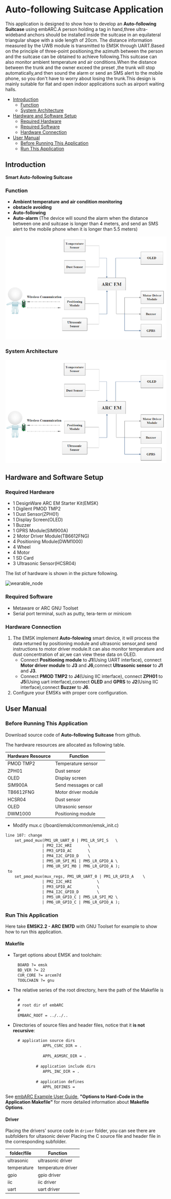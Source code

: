 # Auto-following Suitcase Application
This application is designed to show how to develop an **Auto-following Suitcase** using embARC.A person holding a tag in hand,three ultra-wideband anchors should be installed inside the suitcase in an equilateral triangular shape with a side length of 20cm. The distance information measured by the UWB module is transmitted to EMSK through UART.Based on the principle of three-point positioning,the azimuth between the person and the suitcase can be obtained to achieve following.This suitcase can also monitor ambient temperature and air conditions.When the distance between the trunk and the owner exceed the preset ,the trunk will stop automatically,and then sound the alarm or send an SMS alert to the mobile phone, so you don't have to worry about losing the trunk.This design is mainly suitable for flat and open indoor applications such as airport waiting halls.

* [Introduction](#introduction)
	* [Function](#function)
	* [System Architecture](#system-architecture)
* [Hardware and Software Setup](#hardware-and-software-setup)
	* [Required Hardware](#required-hardware)
	* [Required Software](#required-software)
	* [Hardware Connection](#hardware-connection)
* [User Manual](#user-manual)
	* [Before Running This Application](#before-running-this-application)
	* [Run This Application](#run-this-application)

## Introduction
**Smart Auto-following Suitcase**

### Function

- **Ambient temperature and air condition monitoring**
- **obstacle avoiding**
- **Auto-following** 
- **Auto-alarm** (The device will sound the alarm when the distance between one and suitcase is longer than 4 meters, and send an SMS alert to the mobile phone when it is longer than 5.5 meters)

![ibaby_function][0]

### System Architecture

![system_architecture][1]

## Hardware and Software Setup
### Required Hardware
- 1 DesignWare ARC EM Starter Kit(EMSK)
- 1 Digilent PMOD TMP2
- 1 Dust Sensor(ZPH01)
- 1 Display Screen(OLED)
- 1 Buzzer
- 1 GPRS Module(SIM900A)
- 2 Motor Driver Module(TB6612FNG)
- 4 Positioning Module(DWM1000)
- 4 Wheel
- 4 Motor
- 1 SD Card
- 3 Ultrasonic Sensor(HCSR04)

The list of hardware is shown in the picture following. 

![wearable_node][3]

### Required Software
- Metaware or ARC GNU Toolset
- Serial port terminal, such as putty, tera-term or minicom

### Hardware Connection
1. The EMSK implement **Auto-folowing** smart device, it will process the data returned by positioning module and ultrasonic sensor,and send instructions to motor driver module.It can also monitor temperature and dust concentration of air,we can view these data on OLED. 
   - Connect **Positioning module** to **J1**(Using UART interface), connect **Motor driver module** to **J3** and **J6**,connect **Ultrasonic sensor** to **J1** and **J3**.
   - Connect **PMOD TMP2** to **J4**(Using IIC interface), connect **ZPH01** to **J5**(Using uart interface),connect **OLED** and **GPRS** to **J2**(Using IIC interface),connect **Buzzer** to **J6**.
2. Configure your EMSKs with proper core configuration.

## User Manual
### Before Running This Application
Download source code of **Auto-following Suitcase** from github.

The hardware resources are allocated as following table.

|  Hardware Resource  |            Function                                           |
| ------------------- | ------------------------------------------------------------- |
|  PMOD TMP2          |        Temperature sensor                                     |
|  ZPH01              |        Dust sensor                                            |
|  OLED               |        Display screen                                         |
|  SIM900A            |        Send messages or call                                  |
|  TB6612FNG          |        Motor driver module                                    |
|  HCSR04             |        Dust sensor                                            |
|  OLED               |        Ultrasonic sensor                                      |
|  DWM1000            |        Positioning module                                     |

- Modify mux.c (/board/emsk/common/emsk_init.c)
```
line 107: change 
	set_pmod_mux(PM1_UR_UART_0 | PM1_LR_SPI_S	\
				| PM2_I2C_HRI		\
				| PM3_GPIO_AC		\
				| PM4_I2C_GPIO_D	\
				| PM5_UR_SPI_M1 | PM5_LR_GPIO_A	\
				| PM6_UR_SPI_M0 | PM6_LR_GPIO_A );
 to 
	set_pmod_mux(mux_regs, PM1_UR_UART_0 | PM1_LR_GPIO_A	\
				| PM2_I2C_HRI			\
				| PM3_GPIO_AC			\
				| PM4_I2C_GPIO_D		\
				| PM5_UR_GPIO_C | PM5_LR_SPI_M2	\
				| PM6_UR_GPIO_C | PM6_LR_GPIO_A );
```
### Run This Application

Here take **EMSK2.2 - ARC EM7D** with GNU Toolset for example to show how to run this application.

#### Makefile

- Target options about EMSK and toolchain:

		BOARD ?= emsk
		BD_VER ?= 22
		CUR_CORE ?= arcem7d
		TOOLCHAIN ?= gnu

- The relative series of the root directory, here the path of the Makefile is 

		#
		# root dir of embARC
		#
		EMBARC_ROOT = ../../..


- Directories of source files and header files, notice that it **is not recursive**:

		# application source dirs
                   APPL_CSRC_DIR = .

                   APPL_ASMSRC_DIR = .

                # application include dirs
                   APPL_INC_DIR = .

                # application defines
                   APPL_DEFINES =

See [ embARC Example User Guide][40], **"Options to Hard-Code in the Application Makefile"** for more detailed information about **Makefile Options**.

#### Driver

Placing the drivers' source code in `driver` folder, you can see there are subfolders for ultasonic deiver
Placing the C source file and header file in the corresponding subfolder.

|  folder/file        |            Function           |
| ------------------- | ------------------------------|
|  ultrasonic         |       ultrasonic driver       |
|  temperature        |       temperature driver      |
|  gpio               |       gpio driver             |
|  iic                |       iic driver              |
|  uart               |       uart driver             |

[0]: ./doc/screenshots/system_architecture.PNG         "ibaby_function"
[1]: ./doc/screenshots/system_architecture.PNG    "system_architecture"
[2]: ./doc/screenshots/freeboard_ui.png           "freeboard_ui"
[3]: ./doc/screenshots/wearable_node.jpg          "wearable_node"
[4]: ./doc/screenshots/wifi_connected_info.PNG    "wifi_connected_info"
[5]: ./doc/screenshots/lwm2m_started_info.PNG     "lwm2m_started_info"
[6]: ./doc/screenshots/lamp_work_info.PNG         "lamp_work_info"


[30]: https://www.synopsys.com/dw/ipdir.php?ds=arc_em_starter_kit    "DesignWare ARC EM Starter Kit(EMSK)"
[31]: http://store.digilentinc.com/pmodwifi-wifi-interface-802-11g/    "Digilent PMOD WiFi(MRF24WG0MA)"
[32]: https://www.invensense.com/products/motion-tracking/6-axis/mpu-6050/    "Acceleration sensor(MPU6050)"
[33]: http://www.electronics-lab.com/max30102/    "Heartrate sensor(MAX30102)"
[34]: https://developer.mbed.org/components/MLX90614-I2C-Infrared-Thermometer/    "Temperature sensor(MLX90614)"
[35]: https://github.com/XiangcaiHuang/ibaby.git    "iBaby Smarthome Gateway"
[36]: https://github.com/XiangcaiHuang/ibaby.git    "iBaby Freeboard UI"
[37]: http://www.openmobilealliance.org/release/LightweightM2M/V1_0_1-20170704-A/OMA-TS-LightweightM2M-V1_0_1-20170704-A.pdf    "LwM2M Protocol"
[38]: http://www.openmobilealliance.org/wp/OMNA/LwM2M/LwM2MRegistry.html#omalabel   "LwM2M Object and Resource"
[39]: http://www.freertos.org/a00106.html   "FreeRTOS API"
[40]: http://embarc.org/embarc_osp/doc/embARC_Document/html/page_example.html   " embARC Example User Guide"

